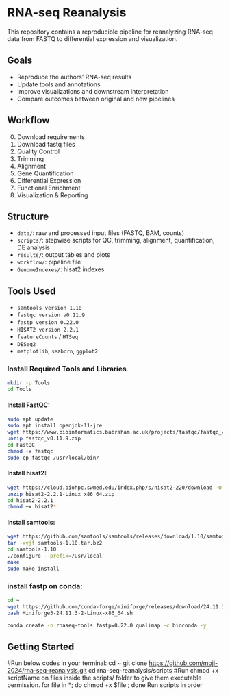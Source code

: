 # RNA-seq Reanalysis
This repository contains a reproducible pipeline for reanalyzing RNA-seq data from FASTQ to differential expression and visualization.

## Goals
- Reproduce the authors' RNA-seq results
- Update tools and annotations
- Improve visualizations and downstream interpretation
- Compare outcomes between original and new pipelines

## Workflow
0. Download requirements
1. Download fastq files
2. Quality Control
3. Trimming
4. Alignment
5. Gene Quantification
6. Differential Expression
7. Functional Enrichment
8. Visualization & Reporting

## Structure
- `data/`: raw and processed input files (FASTQ, BAM, counts)
- `scripts/`: stepwise scripts for QC, trimming, alignment, quantification, DE analysis
- `results/`: output tables and plots
- `workflow/`: pipeline file
- `GenomeIndexes/`: hisat2 indexes

## Tools Used
- `samtools version 1.10`
- `fastqc version v0.11.9`
- `fastp version 0.22.0`
- `HISAT2 version 2.2.1 `
- `featureCounts` / `HTSeq`
- `DESeq2`
- `matplotlib`, `seaborn`, `ggplot2`

###  Install Required Tools and Libraries
```bash
mkdir -p Tools
cd Tools
```
####  Install **FastQC**:
```bash
sudo apt update
sudo apt install openjdk-11-jre
wget https://www.bioinformatics.babraham.ac.uk/projects/fastqc/fastqc_v0.11.9.zip
unzip fastqc_v0.11.9.zip
cd FastQC
chmod +x fastqc
sudo cp fastqc /usr/local/bin/
```
####  Install **hisat2**:
```bash
wget https://cloud.biohpc.swmed.edu/index.php/s/hisat2-220/download -O hisat2-2.2.1-Linux_x86_64.zip
unzip hisat2-2.2.1-Linux_x86_64.zip
cd hisat2-2.2.1
chmod +x hisat2*
```
####  Install **samtools**:
```bash
wget https://github.com/samtools/samtools/releases/download/1.10/samtools-1.10.tar.bz2
tar -xvjf samtools-1.10.tar.bz2
cd samtools-1.10
./configure --prefix=/usr/local
make
sudo make install
```


### install fastp on conda:
```bash
cd ~
wget https://github.com/conda-forge/miniforge/releases/download/24.11.3-2/Miniforge3-24.11.3-2-Linux-x86_64.sh
bash Miniforge3-24.11.3-2-Linux-x86_64.sh

conda create -n rnaseq-tools fastp=0.22.0 qualimap -c bioconda -y
```
## Getting Started
#Run below codes in your terminal:
cd ~
git clone https://github.com/moji-2024/rna-seq-reanalysis.git
cd rna-seq-reanalysis/scripts
#Run chmod +x scriptName on files inside the scripts/ folder to give them executable permission.
for file in *; do chmod +x $file ; done
Run scripts in order

